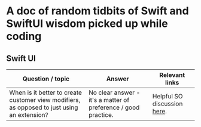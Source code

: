 # A doc of random tidbits of Swift  and SwiftUI wisdom picked up while coding

## Swift UI

| Question / topic | Answer | Relevant links |
|------------------|--------|----------------|
| When is it better to create customer view modifiers, as opposed to just using an extension? | No clear answer - it's a matter of preference / good practice. | Helpful SO discussion [here](https://stackoverflow.com/questions/57411656/difference-between-creating-viewmodifier-and-view-extension-in-swiftui).| 


